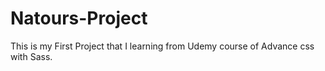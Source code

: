 # Natours-Project
This is my First Project that I learning from Udemy course of Advance css with Sass.  
